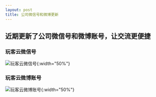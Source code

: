 ```yaml
---
layout: post
title: 公司微信号和微博更新
---
```


## 近期更新了公司微信号和微博账号，让交流更便捷

### 玩客云微信号

![玩客云微信号](https://cdn.jsdelivr.net/gh/ONEKOOK/onekook.github.io/img/onekook/wechat.jpeg){:width="50%"}

### 玩客云微博账号

![玩客云微博账号](https://cdn.jsdelivr.net/gh/ONEKOOK/onekook.github.io/img/onekook/weibo.jpeg){:width="50%"}

